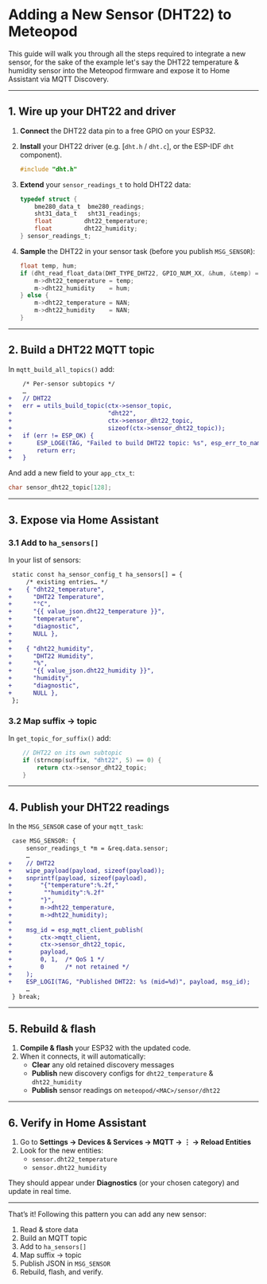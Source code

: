 # Adding a New Sensor (DHT22) to Meteopod

This guide will walk you through all the steps required to integrate a new sensor, for the sake of the example let's say the DHT22 temperature & humidity sensor into the Meteopod firmware and expose it to Home Assistant via MQTT Discovery.

---

## 1. Wire up your DHT22 and driver

1. **Connect** the DHT22 data pin to a free GPIO on your ESP32.  
2. **Install** your DHT22 driver (e.g. [`dht.h` / `dht.c`], or the ESP-IDF `dht` component).

   ```c
   #include "dht.h"
   ```

3. **Extend** your `sensor_readings_t` to hold DHT22 data:

   ```c
   typedef struct {
       bme280_data_t  bme280_readings;
       sht31_data_t   sht31_readings;
       float         dht22_temperature;
       float         dht22_humidity;
   } sensor_readings_t;
   ```

4. **Sample** the DHT22 in your sensor task (before you publish `MSG_SENSOR`):

   ```c
   float temp, hum;
   if (dht_read_float_data(DHT_TYPE_DHT22, GPIO_NUM_XX, &hum, &temp) == ESP_OK) {
       m->dht22_temperature = temp;
       m->dht22_humidity    = hum;
   } else {
       m->dht22_temperature = NAN;
       m->dht22_humidity    = NAN;
   }
   ```

---

## 2. Build a DHT22 MQTT topic

In `mqtt_build_all_topics()` add:

```diff
    /* Per-sensor subtopics */
    …
+   // DHT22
+   err = utils_build_topic(ctx->sensor_topic,
+                           "dht22",
+                           ctx->sensor_dht22_topic,
+                           sizeof(ctx->sensor_dht22_topic));
+   if (err != ESP_OK) {
+       ESP_LOGE(TAG, "Failed to build DHT22 topic: %s", esp_err_to_name(err));
+       return err;
+   }
```

And add a new field to your `app_ctx_t`:

```c
char sensor_dht22_topic[128];
```

---

## 3. Expose via Home Assistant

### 3.1 Add to `ha_sensors[]`

In your list of sensors:

```diff
 static const ha_sensor_config_t ha_sensors[] = {
     /* existing entries… */
+    { "dht22_temperature",
+      "DHT22 Temperature",
+      "°C",
+      "{{ value_json.dht22_temperature }}",
+      "temperature",
+      "diagnostic",
+      NULL },
+
+    { "dht22_humidity",
+      "DHT22 Humidity",
+      "%",
+      "{{ value_json.dht22_humidity }}",
+      "humidity",
+      "diagnostic",
+      NULL },
 };
```

### 3.2 Map suffix → topic

In `get_topic_for_suffix()` add:

```c
    // DHT22 on its own subtopic
    if (strncmp(suffix, "dht22", 5) == 0) {
        return ctx->sensor_dht22_topic;
    }
```

---

## 4. Publish your DHT22 readings

In the `MSG_SENSOR` case of your `mqtt_task`:

```diff
 case MSG_SENSOR: {
     sensor_readings_t *m = &req.data.sensor;
     …
+    // DHT22
+    wipe_payload(payload, sizeof(payload));
+    snprintf(payload, sizeof(payload),
+        "{"temperature":%.2f,"
+         ""humidity":%.2f"
+        "}",
+        m->dht22_temperature,
+        m->dht22_humidity);
+
+    msg_id = esp_mqtt_client_publish(
+        ctx->mqtt_client,
+        ctx->sensor_dht22_topic,
+        payload,
+        0, 1,  /* QoS 1 */
+        0      /* not retained */
+    );
+    ESP_LOGI(TAG, "Published DHT22: %s (mid=%d)", payload, msg_id);
     …
 } break;
```

---

## 5. Rebuild & flash

1. **Compile & flash** your ESP32 with the updated code.  
2. When it connects, it will automatically:
   - **Clear** any old retained discovery messages  
   - **Publish** new discovery configs for `dht22_temperature` & `dht22_humidity`  
   - **Publish** sensor readings on `meteopod/<MAC>/sensor/dht22`

---

## 6. Verify in Home Assistant

1. Go to **Settings → Devices & Services → MQTT → ⋮ → Reload Entities**  
2. Look for the new entities:
   - `sensor.dht22_temperature`
   - `sensor.dht22_humidity`  

They should appear under **Diagnostics** (or your chosen category) and update in real time.

---

That’s it! Following this pattern you can add any new sensor:  
1. Read & store data  
2. Build an MQTT topic  
3. Add to `ha_sensors[]`  
4. Map suffix → topic  
5. Publish JSON in `MSG_SENSOR`  
6. Rebuild, flash, and verify.
